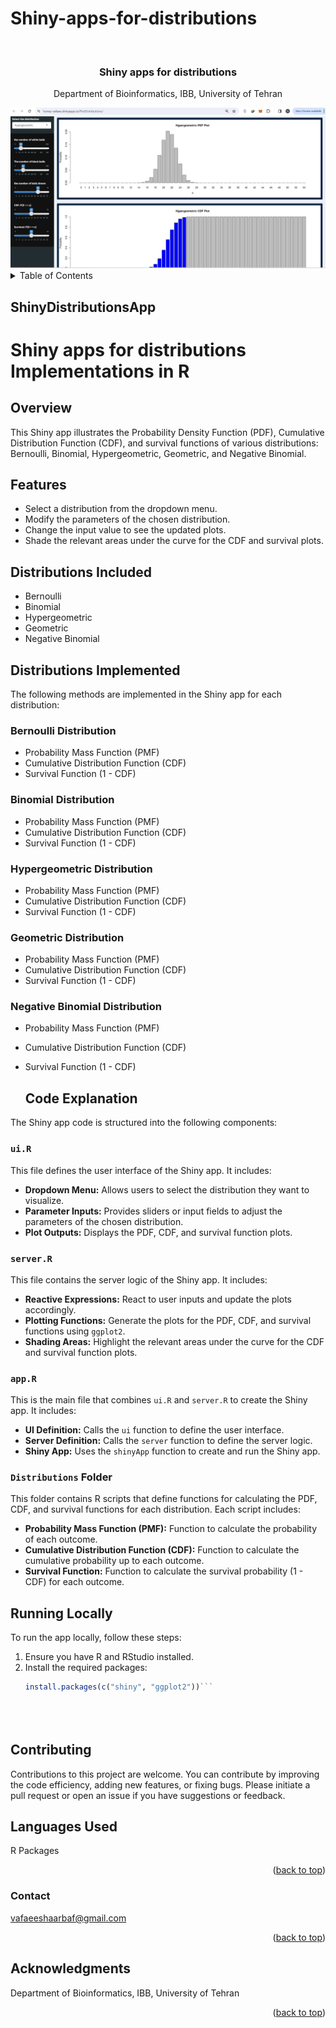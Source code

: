 # Shiny-apps-for-distributions
<!-- Improved compatibility of back to top link: See: https://github.com/othneildrew/Best-README-Template/pull/73 -->
<a name="readme-top"></a>



<!-- PROJECT LOGO -->
<br />
<div align="center">

<h3 align="center">Shiny apps for distributions </h3>

  <p align="center">
    Department of Bioinformatics, IBB, University of Tehran
    <br />
  </p>
</div>


<div align="center">
  <a href="https://honey-vafaee.shinyapps.io/PlotDistributions/" target="_blank"><img src="Logo.PNG" alt="Alt text"></a>
</div>

<!-- TABLE OF CONTENTS -->
<details>
  <summary>Table of Contents</summary>
  <ol>
    <li>
      <a href="#Usage">Shiny apps for distributions Link</a>
    </li>
    <li><a href="#Shiny">Shiny apps for distributions Implementations in R</a></li>
    <li><a href="#Overview">Overview</a></li>
    <li><a href="#Features">Features</a></li>
    <li><a href="#Distributions">Distributions Included</a></li>
    <li><a href="#Code_Explanation">Code Explanation</a></li>
    <li><a href="#Languages_Used">Languages Used</a></li>
    <li><a href="#Contact">Contact</a></li>
  </ol>
</details>

<h2 id="Usage >Usage</h2>

Visit the live app at: [ShinyDistributionsApp](https://honey-vafaee.shinyapps.io/PlotDistributions/)


<!-- ABOUT THE PROJECT -->
<h1 id="Shiny"> Shiny apps for distributions Implementations in R</h1>

<h2 id="Overview"> Overview</h2>
This Shiny app illustrates the Probability Density Function (PDF), Cumulative Distribution Function (CDF), and survival functions of various distributions: Bernoulli, Binomial, Hypergeometric, Geometric, and Negative Binomial.

<h2 id="Features"> Features </h2>

- Select a distribution from the dropdown menu.
- Modify the parameters of the chosen distribution.
- Change the input value to see the updated plots.
- Shade the relevant areas under the curve for the CDF and survival plots.

<h2 id="Distributions"> Distributions Included</h2>

- Bernoulli
- Binomial
- Hypergeometric
- Geometric
- Negative Binomial


<h2 id="Distributions"> Distributions Implemented</h2>
The following methods are implemented in the Shiny app for each distribution:

### Bernoulli Distribution
- Probability Mass Function (PMF)
- Cumulative Distribution Function (CDF)
- Survival Function (1 - CDF)

### Binomial Distribution
- Probability Mass Function (PMF)
- Cumulative Distribution Function (CDF)
- Survival Function (1 - CDF)

### Hypergeometric Distribution
- Probability Mass Function (PMF)
- Cumulative Distribution Function (CDF)
- Survival Function (1 - CDF)

### Geometric Distribution
- Probability Mass Function (PMF)
- Cumulative Distribution Function (CDF)
- Survival Function (1 - CDF)

### Negative Binomial Distribution
- Probability Mass Function (PMF)
- Cumulative Distribution Function (CDF)
- Survival Function (1 - CDF)

  
  <h2 id ="Code_Explanation"> Code Explanation</h2>
The Shiny app code is structured into the following components:

### `ui.R`
This file defines the user interface of the Shiny app. It includes:
- **Dropdown Menu:** Allows users to select the distribution they want to visualize.
- **Parameter Inputs:** Provides sliders or input fields to adjust the parameters of the chosen distribution.
- **Plot Outputs:** Displays the PDF, CDF, and survival function plots.

### `server.R`
This file contains the server logic of the Shiny app. It includes:
- **Reactive Expressions:** React to user inputs and update the plots accordingly.
- **Plotting Functions:** Generate the plots for the PDF, CDF, and survival functions using `ggplot2`.
- **Shading Areas:** Highlight the relevant areas under the curve for the CDF and survival function plots.

### `app.R`
This is the main file that combines `ui.R` and `server.R` to create the Shiny app. It includes:
- **UI Definition:** Calls the `ui` function to define the user interface.
- **Server Definition:** Calls the `server` function to define the server logic.
- **Shiny App:** Uses the `shinyApp` function to create and run the Shiny app.

### `Distributions` Folder
This folder contains R scripts that define functions for calculating the PDF, CDF, and survival functions for each distribution. Each script includes:
- **Probability Mass Function (PMF):** Function to calculate the probability of each outcome.
- **Cumulative Distribution Function (CDF):** Function to calculate the cumulative probability up to each outcome.
- **Survival Function:** Function to calculate the survival probability (1 - CDF) for each outcome.


## Running Locally

To run the app locally, follow these steps:

1. Ensure you have R and RStudio installed.
2. Install the required packages:
   ```r
   install.packages(c("shiny", "ggplot2"))```





<h2 id = 'Contributing'>Contributing</h2>
<p>
Contributions to this project are welcome. You can contribute by improving the code efficiency, adding new features, or fixing bugs. Please initiate a pull request or open an issue if you have suggestions or feedback.
</p>
<h2 id="Languages_Used"> Languages Used</h2>
R Packages 
<p align="right">(<a href="#readme-top">back to top</a>)</p>

<!-- CONTACT -->
<h3 id="Contact"> Contact</h3>

vafaeeshaarbaf@gmail.com


<p align="right">(<a href="#readme-top">back to top</a>)</p>



<!-- ACKNOWLEDGMENTS -->
## Acknowledgments

Department of Bioinformatics, IBB, University of Tehran

<p align="right">(<a href="#readme-top">back to top</a>)</p>





<!-- MARKDOWN LINKS & IMAGES -->
<!-- https://www.markdownguide.org/basic-syntax/#reference-style-links -->
[contributors-shield]: https://img.shields.io/github/contributors/github_username/repo_name.svg?style=for-the-badge
[contributors-url]: https://github.com/github_username/repo_name/graphs/contributors
[forks-shield]: https://img.shields.io/github/forks/github_username/repo_name.svg?style=for-the-badge
[forks-url]: https://github.com/github_username/repo_name/network/members
[stars-shield]: https://img.shields.io/github/stars/github_username/repo_name.svg?style=for-the-badge
[stars-url]: https://github.com/github_username/repo_name/stargazers
[issues-shield]: https://img.shields.io/github/issues/github_username/repo_name.svg?style=for-the-badge
[issues-url]: https://github.com/github_username/repo_name/issues
[license-shield]: https://img.shields.io/github/license/github_username/repo_name.svg?style=for-the-badge
[license-url]: https://github.com/github_username/repo_name/blob/master/LICENSE.txt
[linkedin-shield]: https://img.shields.io/badge/-LinkedIn-black.svg?style=for-the-badge&logo=linkedin&colorB=555
[linkedin-url]: https://linkedin.com/in/linkedin_username
[product-screenshot]: images/screenshot.png
[Next.js]: https://img.shields.io/badge/next.js-000000?style=for-the-badge&logo=nextdotjs&logoColor=white
[Next-url]: https://nextjs.org/
[React.js]: https://img.shields.io/badge/React-20232A?style=for-the-badge&logo=react&logoColor=61DAFB
[React-url]: https://reactjs.org/
[Vue.js]: https://img.shields.io/badge/Vue.js-35495E?style=for-the-badge&logo=vuedotjs&logoColor=4FC08D
[Vue-url]: https://vuejs.org/
[Angular.io]: https://img.shields.io/badge/Angular-DD0031?style=for-the-badge&logo=angular&logoColor=white
[Angular-url]: https://angular.io/
[Svelte.dev]: https://img.shields.io/badge/Svelte-4A4A55?style=for-the-badge&logo=svelte&logoColor=FF3E00
[Svelte-url]: https://svelte.dev/
[Laravel.com]: https://img.shields.io/badge/Laravel-FF2D20?style=for-the-badge&logo=laravel&logoColor=white
[Laravel-url]: https://laravel.com
[Bootstrap.com]: https://img.shields.io/badge/Bootstrap-563D7C?style=for-the-badge&logo=bootstrap&logoColor=white
[Bootstrap-url]: https://getbootstrap.com
[JQuery.com]: https://img.shields.io/badge/jQuery-0769AD?style=for-the-badge&logo=jquery&logoColor=white
[JQuery-url]: https://jquery.com
